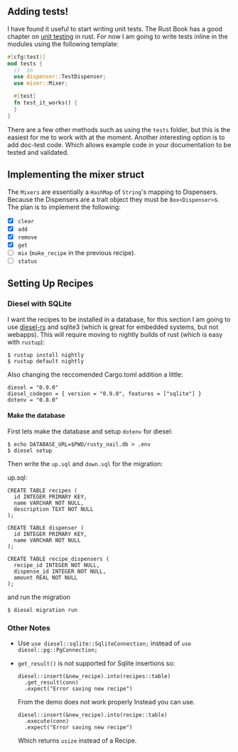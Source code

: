 ## Adding tests!

I have found it useful to start writing unit tests. The Rust Book has a good
chapter on [unit testing](https://doc.rust-lang.org/book/testing.html) in rust.
For now I am going to write tests inline in the modules using the following
template:

```rust
#[cfg(test)]
mod tests {
  //  in
  use dispenser::TestDispenser;
  use mixer::Mixer;

  #[test]
  fn test_it_works() {
  }
}
```

There are a few other methods such as using the `tests` folder, but this is the
easiest for me to work with at the moment. Another interesting option is to add
doc-test code. Which allows example code in your documentation to be tested
and validated.

## Implementing the mixer struct

The `Mixers` are essentially a `HashMap` of `String`'s mapping to Dispensers.
Because the Dispensers are a trait object they must be `Box<Dispenser>`s. The
plan is to implement the following:

- [x] `clear`
- [x] `add`
- [x] `remove`
- [x] `get`
- [ ] `mix` (`make_recipe` in the previous recipe).
- [ ] `status`

## Setting Up Recipes

### Diesel with SQLite
I want the recipes to be installed in a database, for this section I am going
to use [diesel-rs](http://diesel.rs/guides/getting-started/) and sqlite3 (which
is great for embedded systems, but not webapps). This will require moving to
nightly builds of rust (which is easy with `rustup`):

```
$ rustup install nightly
$ rustup default nightly
```

Also changing the reccomended Cargo.toml addition a little:

```
diesel = "0.9.0"
diesel_codegen = { version = "0.9.0", features = ["sqlite"] }
dotenv = "0.8.0"
```

#### Make the database

First lets make the database and setup `dotenv` for diesel:

```
$ echo DATABASE_URL=$PWD/rusty_nail.db > .env
$ diesel setup
```

Then write the `up.sql` and `down.sql` for the migration:

up.sql:

```
CREATE TABLE recipes (
  id INTEGER PRIMARY KEY,
  name VARCHAR NOT NULL,
  description TEXT NOT NULL
);

CREATE TABLE dispenser (
  id INTEGER PRIMARY KEY,
  name VARCHAR NOT NULL
);

CREATE TABLE recipe_dispensers (
  recipe_id INTEGER NOT NULL,
  dispense_id INTEGER NOT NULL,
  amount REAL NOT NULL
);
```

and run the migration

```
$ diesel migration run
```

### Other Notes

- Use `use diesel::sqlite::SqliteConnection;` instead of `use diesel::pg::PgConnection;`
- `get_result()` is not supported for Sqlite insertions so:
  ```
  diesel::insert(&new_recipe).into(recipes::table)
    .get_result(conn)
    .expect("Error saving new recipe")
  ```

  From the demo does not work properly Instead you can use.

  ```
  diesel::insert(&new_recipe).into(recipe::table)
    .execute(conn)
    .expect("Error saving new recipe")
  ```

  Which returns `usize` instead of a Recipe.

  
